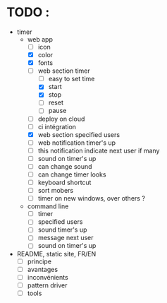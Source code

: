 # TODO :

- timer
  - web app
    - [ ] icon
    - [x] color
    - [x] fonts
    - [ ] web section timer
      - [ ] easy to set time
      - [x] start
      - [x] stop
      - [ ] reset
      - [ ] pause
    - [ ] deploy on cloud
    - [ ] ci intégration
    - [x] web section specified users
    - [ ] web notification timer's up
    - [ ] this notification indicate next user if many
    - [ ] sound on timer's up
    - [ ] can change sound
    - [ ] can change timer looks
    - [ ] keyboard shortcut
    - [ ] sort mobers
    - [ ] timer on new windows, over others ?
  - command line
    - [ ] timer
    - [ ] specified users
    - [ ] sound timer's up
    - [ ] message next user
    - [ ] sound on timer's up
- README, static site, FR/EN
  - [ ] principe
  - [ ] avantages
  - [ ] inconvénients
  - [ ] pattern driver
  - [ ] tools

